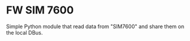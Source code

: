 # FW SIM 7600

Simple Python module that read data from "SIM7600" and share them on
the local DBus.
